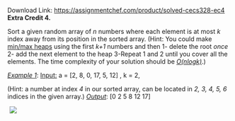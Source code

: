 Download Link: https://assignmentchef.com/product/solved-cecs328-ec4
<br>
<strong>Extra Credit 4. </strong>




Sort a given random array of <em>n </em>numbers where each element is at most <em>k</em> index away from its position in the sorted array.   (Hint: You could make <u>min/max heaps</u> using the first <em>k+1</em> numbers and then 1- delete the root <em>once</em> 2- add the next element to the heap 3-Repeat 1 and 2 until you cover all the elements. The time complexity of your solution should be <em><u>O(nlogk)</u></em>.)

<em><u>Example 1</u></em>: <u>Input:</u> a = [2, 8, 0, 17, 5, 12] , k = 2,

(Hint: a number at index <em>4</em> in our sorted array, can be located in <em>2, 3, 4, 5, 6</em> indices in the given array.) <em><u>Output</u></em>: [0 2 5 8 12 17]




<img decoding="async" data-recalc-dims="1" data-src="https://i0.wp.com/www.ankitcodinghub.com/wp-content/uploads/2021/10/193.png?w=980&amp;ssl=1" class="lazyload" src="data:image/gif;base64,R0lGODlhAQABAAAAACH5BAEKAAEALAAAAAABAAEAAAICTAEAOw==">

 <noscript>

  <img decoding="async" src="https://i0.wp.com/www.ankitcodinghub.com/wp-content/uploads/2021/10/193.png?w=980&amp;ssl=1" data-recalc-dims="1">

 </noscript>
